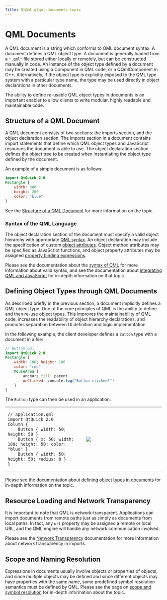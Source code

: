 ```yaml
---
Title: QtQml.qtqml-documents-topic
---
```

        
QML Documents
=============

<span class="subtitle"></span>
<span id="details"></span>
A QML document is a string which conforms to QML document syntax. A document defines a QML object type. A document is generally loaded from a `".qml"` file stored either locally or remotely, but can be constructed manually in code. An instance of the object type defined by a document may be created using a Component in QML code, or a QQmlComponent in C++. Alternatively, if the object type is explicitly exposed to the QML type system with a particular type name, the type may be used directly in object declarations in other documents.

The ability to define re-usable QML object types in documents is an important enabler to allow clients to write modular, highly readable and maintainable code.

<span id="structure-of-a-qml-document"></span>
Structure of a QML Document
---------------------------

A QML document consists of two sections: the imports section, and the object declaration section. The imports section in a document contains import statements that define which QML object types and JavaScript resources the document is able to use. The object declaration section defines the object tree to be created when instantiating the object type defined by the document.

An example of a simple document is as follows:

``` qml
import QtQuick 2.0
Rectangle {
    width: 300
    height: 200
    color: "blue"
}
```

See the [Structure of a QML Document](../QtQml.qtqml-documents-structure.md) for more information on the topic.

<span id="syntax-of-the-qml-language"></span>
### Syntax of the QML Language

The object declaration section of the document must specify a valid object hierarchy with appropriate [QML syntax](../QtQml.qtqml-syntax-basics.md). An object declaration may include the specification of custom [object attributes](../QtQml.qtqml-syntax-objectattributes.md). Object method attributes may be specified as JavaScript functions, and object property attributes may be assigned [property binding expressions](../QtQml.qtqml-syntax-propertybinding.md).

Please see the documentation about the [syntax of QML](../QtQml.qtqml-syntax-basics.md) for more information about valid syntax, and see the documentation about [integrating QML and JavaScript](../QtQml.qtqml-javascript-topic.md) for in-depth information on that topic.

<span id="defining-object-types-through-qml-documents"></span>
Defining Object Types through QML Documents
-------------------------------------------

As described briefly in the previous section, a document implicitly defines a QML object type. One of the core principles of QML is the ability to define and then re-use object types. This improves the maintainability of QML code, increases the readability of object hierarchy declarations, and promotes separation between UI definition and logic implementation.

In the following example, the client developer defines a `Button` type with a document in a file:

``` qml
// Button.qml
import QtQuick 2.0
Rectangle {
    width: 100; height: 100
    color: "red"
    MouseArea {
        anchors.fill: parent
        onClicked: console.log("Button clicked!")
    }
}
```

The `Button` type can then be used in an application:

<table>
<colgroup>
<col width="50%" />
<col width="50%" />
</colgroup>
<tbody>
<tr class="odd">
<td><pre class="qml"><code>// application.qml
import QtQuick 2.0
Column {
    Button { width: 50; height: 50 }
    Button { x: 50; width: 100; height: 50; color: &quot;blue&quot; }
    Button { width: 50; height: 50; radius: 8 }
}</code></pre></td>
<td><p><img src="https://developer.ubuntu.com/static/devportal_uploaded/06de17c1-9eae-4e17-8de4-e4c8f37a8aca-api/apps/qml/sdk-14.10/qtqml-documents-topic/images/button-types.png" /></p></td>
</tr>
</tbody>
</table>

Please see the documentation about [defining object types in documents](../QtQml.qtqml-documents-definetypes.md) for in-depth information on the topic.

<span id="resource-loading-and-network-transparency"></span>
Resource Loading and Network Transparency
-----------------------------------------

It is important to note that QML is network-transparent. Applications can import documents from remote paths just as simply as documents from local paths. In fact, any `url` property may be assigned a remote or local URL, and the QML engine will handle any network communication involved.

Please see the [Network Transparency](../QtQml.qtqml-documents-networktransparency.md) documentation for more information about network transparency in imports.

<span id="scope-and-naming-resolution"></span>
Scope and Naming Resolution
---------------------------

Expressions in documents usually involve objects or properties of objects, and since multiple objects may be defined and since different objects may have properties with the same name, some predefined symbol resolution semantics must be defined by QML. Please see the page on [scope and symbol resolution](../QtQml.qtqml-documents-scope.md) for in-depth information about the topic.

